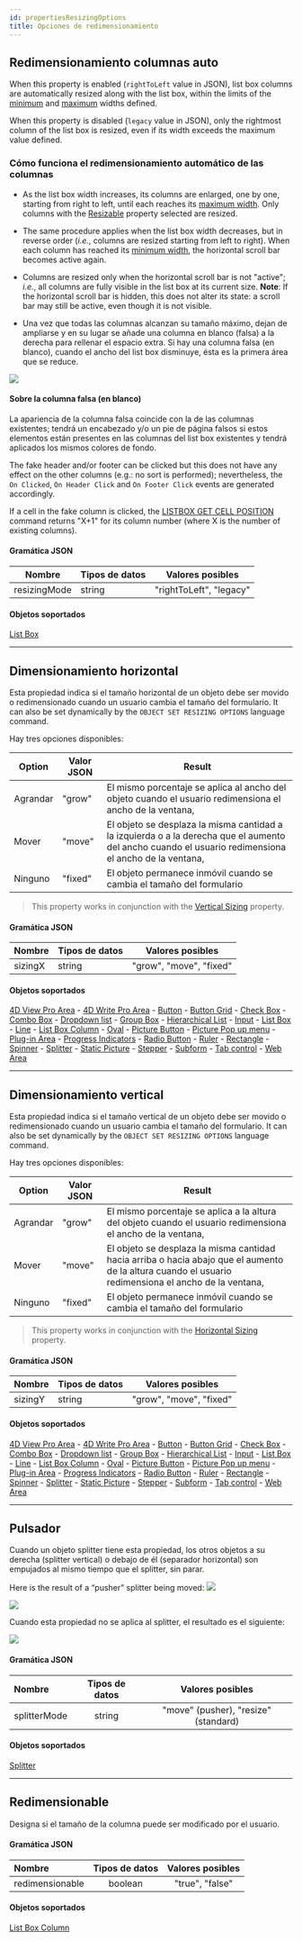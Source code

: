 ```yaml
---
id: propertiesResizingOptions
title: Opciones de redimensionamiento
---
```


## Redimensionamiento columnas auto

When this property is enabled (`rightToLeft` value in JSON), list box columns are automatically resized along with the list box, within the limits of the [minimum](properties_CoordinatesAndSizing.md#minimum-width) and [maximum](properties_CoordinatesAndSizing.md#maximum-width) widths defined.

When this property is disabled (`legacy` value in JSON), only the rightmost column of the list box is resized, even if its width exceeds the maximum value defined.

### Cómo funciona el redimensionamiento automático de las columnas

- As the list box width increases, its columns are enlarged, one by one, starting from right to left, until each reaches its [maximum width](properties_CoordinatesAndSizing.md#maximum-width). Only columns with the [Resizable](#resizable) property selected are resized.

- The same procedure applies when the list box width decreases, but in reverse order (_i.e._, columns are resized starting from left to right). When each column has reached its [minimum width](properties_CoordinatesAndSizing.md#minimum-width), the horizontal scroll bar becomes active again.

- Columns are resized only when the horizontal scroll bar is not "active"; _i.e._, all columns are fully visible in the list box at its current size. **Note**: If the horizontal scroll bar is hidden, this does not alter its state: a scroll bar may still be active, even though it is not visible.

- Una vez que todas las columnas alcanzan su tamaño máximo, dejan de ampliarse y en su lugar se añade una columna en blanco (falsa) a la derecha para rellenar el espacio extra. Si hay una columna falsa (en blanco), cuando el ancho del list box disminuye, ésta es la primera área que se reduce.

![](../assets/en/FormObjects/property_columnAutoResizing.png)

#### Sobre la columna falsa (en blanco)

La apariencia de la columna falsa coincide con la de las columnas existentes; tendrá un encabezado y/o un pie de página falsos si estos elementos están presentes en las columnas del list box existentes y tendrá aplicados los mismos colores de fondo.

The fake header and/or footer can be clicked but this does not have any effect on the other columns (e.g.: no sort is performed); nevertheless, the `On Clicked`, `On Header Click` and `On Footer Click` events are generated accordingly.

If a cell in the fake column is clicked, the [LISTBOX GET CELL POSITION](https://doc.4d.com/4Dv17R6/4D/17-R6/LISTBOX-GET-CELL-POSITION.301-4311145.en.html) command returns "X+1" for its column number (where X is the number of existing columns).

#### Gramática JSON

| Nombre       | Tipos de datos | Valores posibles        |
| ------------ | -------------- | ----------------------- |
| resizingMode | string         | "rightToLeft", "legacy" |

#### Objetos soportados

[List Box](listbox_overview.md)

***

## Dimensionamiento horizontal

Esta propiedad indica si el tamaño horizontal de un objeto debe ser movido o redimensionado cuando un usuario cambia el tamaño del formulario. It can also be set dynamically by the `OBJECT SET RESIZING OPTIONS` language command.

Hay tres opciones disponibles:

| Option   | Valor JSON | Result                                                                                                                                                |
| -------- | ---------- | ----------------------------------------------------------------------------------------------------------------------------------------------------- |
| Agrandar | "grow"     | El mismo porcentaje se aplica al ancho del objeto cuando el usuario redimensiona el ancho de la ventana,                                              |
| Mover    | "move"     | El objeto se desplaza la misma cantidad a la izquierda o a la derecha que el aumento del ancho cuando el usuario redimensiona el ancho de la ventana, |
| Ninguno  | "fixed"    | El objeto permanece inmóvil cuando se cambia el tamaño del formulario                                                                                 |

> This property works in conjunction with the [Vertical Sizing](#vertical-sizing) property.

#### Gramática JSON

| Nombre  | Tipos de datos | Valores posibles        |
| ------- | -------------- | ----------------------- |
| sizingX | string         | "grow", "move", "fixed" |

#### Objetos soportados

[4D View Pro Area](viewProArea_overview.md) - [4D Write Pro Area](writeProArea_overview.md) - [Button](button_overview.md) - [Button Grid](buttonGrid_overview.md) - [Check Box](checkbox_overview.md) - [Combo Box](comboBox_overview.md) - [Dropdown list](dropdownList_Overview.md) - [Group Box](groupBox.md) - [Hierarchical List](list_overview.md#overview) - [Input](input_overview.md) - [List Box](listbox_overview.md#overview) - [Line](shapes_overview.md#line) - [List Box Column](listbox_overview.md#list-box-columns) - [Oval](shapes_overview.md#oval) - [Picture Button](pictureButton_overview.md) - [Picture Pop up menu](picturePopupMenu_overview.md) - [Plug-in Area](pluginArea_overview.md#overview) - [Progress Indicators](progressIndicator.md) - [Radio Button](radio_overview.md) - [Ruler](ruler.md) - [Rectangle](shapes_overview.md#rectangle) - [Spinner](spinner.md) - [Splitter](splitters.md) - [Static Picture](staticPicture.md) - [Stepper](stepper.md) - [Subform](subform_overview.md) - [Tab control](tabControl.md) - [Web Area](webArea_overview.md#overview)

***

## Dimensionamiento vertical

Esta propiedad indica si el tamaño vertical de un objeto debe ser movido o redimensionado cuando un usuario cambia el tamaño del formulario. It can also be set dynamically by the `OBJECT SET RESIZING OPTIONS` language command.

Hay tres opciones disponibles:

| Option   | Valor JSON | Result                                                                                                                                                |
| -------- | ---------- | ----------------------------------------------------------------------------------------------------------------------------------------------------- |
| Agrandar | "grow"     | El mismo porcentaje se aplica a la altura del objeto cuando el usuario redimensiona el ancho de la ventana,                                           |
| Mover    | "move"     | El objeto se desplaza la misma cantidad hacia arriba o hacia abajo que el aumento de la altura cuando el usuario redimensiona el ancho de la ventana, |
| Ninguno  | "fixed"    | El objeto permanece inmóvil cuando se cambia el tamaño del formulario                                                                                 |

> This property works in conjunction with the [Horizontal Sizing](#horizontal-sizing) property.

#### Gramática JSON

| Nombre  | Tipos de datos | Valores posibles        |
| ------- | -------------- | ----------------------- |
| sizingY | string         | "grow", "move", "fixed" |

#### Objetos soportados

[4D View Pro Area](viewProArea_overview.md) - [4D Write Pro Area](writeProArea_overview.md) - [Button](button_overview.md) - [Button Grid](buttonGrid_overview.md) - [Check Box](checkbox_overview.md) - [Combo Box](comboBox_overview.md) - [Dropdown list](dropdownList_Overview.md) - [Group Box](groupBox.md) - [Hierarchical List](list_overview.md#overview) - [Input](input_overview.md) - [List Box](listbox_overview.md#overview) - [Line](shapes_overview.md#line) - [List Box Column](listbox_overview.md#list-box-columns) - [Oval](shapes_overview.md#oval) - [Picture Button](pictureButton_overview.md) - [Picture Pop up menu](picturePopupMenu_overview.md) - [Plug-in Area](pluginArea_overview.md#overview) - [Progress Indicators](progressIndicator.md) - [Radio Button](radio_overview.md) - [Ruler](ruler.md) - [Rectangle](shapes_overview.md#rectangle) - [Spinner](spinner.md) - [Splitter](splitters.md) - [Static Picture](staticPicture.md) - [Stepper](stepper.md) - [Subform](subform_overview.md) - [Tab control](tabControl.md) - [Web Area](webArea_overview.md#overview)

***

## Pulsador

Cuando un objeto splitter tiene esta propiedad, los otros objetos a su derecha (splitter vertical) o debajo de él (separador horizontal) son empujados al mismo tiempo que el splitter, sin parar.

Here is the result of a “pusher” splitter being moved:
![](../assets/en/FormObjects/splitter_pusher1.png)

![](../assets/en/FormObjects/splitter_pusher3.png)

Cuando esta propiedad no se aplica al splitter, el resultado es el siguiente:

![](../assets/en/FormObjects/splitter_pusher2.png)

#### Gramática JSON

| Nombre       | Tipos de datos |                              Valores posibles                              |
| :----------- | :------------: | :------------------------------------------------------------------------: |
| splitterMode |     string     | "move" (pusher), "resize" (standard) |

#### Objetos soportados

[Splitter](splitters.md)

***

## Redimensionable

Designa si el tamaño de la columna puede ser modificado por el usuario.

#### Gramática JSON

| Nombre          | Tipos de datos | Valores posibles |
| :-------------- | :------------: | :--------------: |
| redimensionable |     boolean    |  "true", "false" |

#### Objetos soportados

[List Box Column](listbox_overview.md#list-box-columns)

